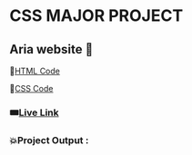 # CSS MAJOR PROJECT
## Aria website 🎨

📌[HTML Code](./index.html)

📌[CSS Code](./style.css)

### 🎟️[Live Link]() 


### 💥Project Output :  


